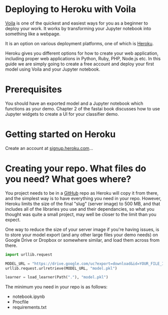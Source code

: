# Deploying to Heroku with Voila

[Voila](https://voila.readthedocs.io/) is one of the quickest and easiest ways for you as a beginner to deploy your work. 
It works by transforming your Jupyter notebook into something like a webpage.

It is an option on various deployment platforms, one of which is [Heroku](http://www.heroku.com). 

Heroku gives you different options for how to create your web application, including proper web applications in Python, Ruby, PHP, Node.js etc. 
In this guide we are simply going to create a free account and deploy your first model using Voila and your Jupyter notebook.

# Prerequisites

You should have an exported model and a Jupyter notebook which functions as your demo. Chapter 2 of the fastai book discusses how to use Jupyter widgets to create a UI for your classifier demo.

# Getting started on Heroku

Create an account at [signup.heroku.com](http://signup.heroku.com/)...

# Creating your repo. What files do you need? What goes where?

You project needs to be in a [GitHub](https://github.com/) repo as Heroku will copy it from there, and the simplest way is to have everything you need in your repo. However, Heroku limits the size of the final "slug" (server image) to 500 MB, and that includes all of the libraries you use and their dependancies, so what you thought was quite a small project, may well be closer to the limit than you expect.

One way to reduce the size of your server image if you're having issues, is to store your model export (and any other large files your demo needs) on Google Drive or Dropbox or somewhere similar, and load them across from there.

``` Python
import urllib.request

MODEL_URL = "https://drive.google.com/uc?export=download&id=YOUR_FILE_ID"
urllib.request.urlretrieve(MODEL_URL, "model.pkl")

learner = load_learner(Path("."), "model.pkl")
```

The minimum you need in your repo is as follows:
- notebook.ipynb
- Procfile
- requirements.txt
